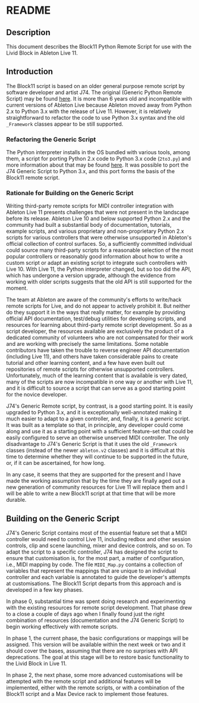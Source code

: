 # README

## Description

This document describes the Block11 Python Remote Script for use with the Livid Block in Ableton Live 11. 

## Introduction

The Block11 script is based on an older general purpose remote script by software developer and artist J74. The original (Generic Python Remote Script) may be found [here](https://github.com/j74/Generic-Python-Remote-Script). It is more than 6 years old and incompatible with current versions of Ableton Live because Ableton moved away from Python 2.x to Python 3.x with the release of Live 11. However, it is relatively straightforward to refactor the code to use Python 3.x syntax and the old `_Framework` classes appear to be still supported. 

### Refactoring the Generic Script

The Python interpreter installs in the OS bundled with various tools, among them, a script for porting Python 2.x code to Python 3.x code (`2to3.py`) and more information about that may be found [here](https://docs.python.org/3/library/2to3.html). It was possible to port the J74 Generic Script to Python 3.x, and this port forms the basis of the Block11 remote script.

### Rationale for Building on the Generic Script

Writing third-party remote scripts for MIDI controller integration with Ableton Live 11 presents challenges that were not present in the landscape before its release. Ableton Live 10 and below supported Python 2.x and the community had built a substantial body of documentation, tutorials, example scripts, and various proprietary and non-proprietary Python 2.x scripts for various controllers that were otherwise unsupported in Ableton's official collection of control surfaces. So, a sufficiently committed individual could source many third-party scripts for a reasonable selection of the most popular controllers or reasonably good information about how to write a custom script or adapt an existing script to integrate such controllers with Live 10. With Live 11, the Python interpreter changed, but so too did the API, which has undergone a version upgrade, although the evidence from working with older scripts suggests that the old API is still supported for the moment. 

The team at Ableton are aware of the community's efforts to write/hack remote scripts for Live, and do not appear to actively prohibit it. But neither do they support it in the ways that really matter, for example by providing official API documentation, test/debug utilities for developing scripts, and resources for learning about third-party remote script development. So as a script developer, the resources available are exclusively the product of a dedicated community of volunteers who are not compensated for their work and are working with precisely the same limitations. Some notable contributors have taken the trouble to reverse engineer API documentation (including Live 11), and others have taken considerable pains to create tutorial and other learning content, and a few have even built out repositories of remote scripts for otherwise unsupported controllers. Unfortunately, much of the learning content that is available is very dated, many of the scripts are now incompatible in one way or another with Live 11, and it is difficult to source a script that can serve as a good starting point for the novice developer. 

J74's Generic Remote script, by contrast, is a good starting point. It is easily upgraded to Python 3.x, and it is exceptionally well-annotated making it much easier to adapt to a given controller, and, finally, it is a _generic_ script. It was built as a template so that, in principle, any developer could come along and use it as a starting point with a sufficient feature-set that could be easily configured to serve an otherwise unserved MIDI controller. The only disadvantage to J74's Generic Script is that it uses the old `_Framework` classes (instead of the newer `ableton.v2` classes) and it is difficult at this time to determine whether they will continue to be supported in the future, or, if it can be ascertained, for how long. 

In any case, it seems that they are supported for the present and I have made the working assumption that by the time they are finally aged out a new generation of community resources for Live 11 will replace them and I will be able to write a new Block11 script at that time that will be more durable.


## Building on the Generic Script

J74's Generic Script contains most of the essential feature set that a MIDI controller would need to control Live 11, including redbox and other session controls, clip and scene launching, mixer and device controls, and so on. To adapt the script to a specific controller, J74 has designed the script to ensure that customisation is, for the most part, a matter of configuration, i.e., MIDI mapping by code. The file `MIDI_Map.py` contains a collection of variables that represent the mappings that are unique to an individual controller and each variable is annotated to guide the developer's attempts at customisations. The Block11 Script departs from this approach and is developed in a few key phases. 

In phase 0, substantial time was spent doing research and experimenting with the existing resources for remote script development. That phase drew to a close a couple of days ago when I finally found just the right combination of resources (documentation and the J74 Generic Script) to begin working effectively with remote scripts. 

In phase 1, the current phase, the basic configurations or mappings will be assigned. This version will be available within the next week or two and it should cover the bases, assuming that there are no surprises with API deprecations. The goal at this stage will be to restore basic functionality to the Livid Block in Live 11. 

In phase 2, the next phase, some more advanced customisations will be attempted with the remote script and additional features will be implemented, either with the remote scripts, or with a combination of the Block11 script and a Max Device rack to implement those features. 

